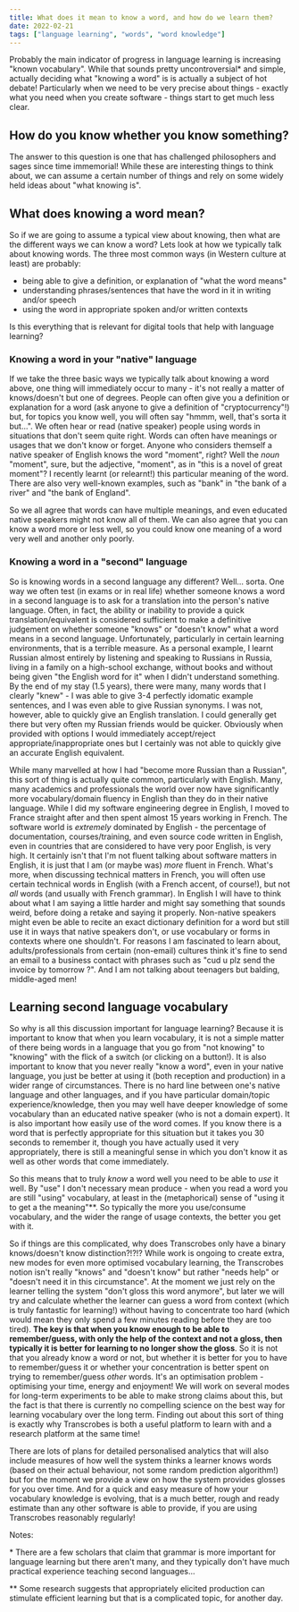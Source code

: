 ```yaml
---
title: What does it mean to know a word, and how do we learn them?
date: 2022-02-21
tags: ["language learning", "words", "word knowledge"]
---
```


Probably the main indicator of progress in language learning is increasing "known vocabulary". While that sounds pretty uncontroversial* and simple, actually deciding what "knowing a word" is is actually a subject of hot debate! Particularly when we need to be very precise about things - exactly what you need when you create software - things start to get much less clear.

## How do you know whether you know something?

The answer to this question is one that has challenged philosophers and sages since time immemorial! While these are interesting things to think about, we can assume a certain number of things and rely on some widely held ideas about "what knowing is".

## What does knowing a word mean?

So if we are going to assume a typical view about knowing, then what are the different ways we can know a word? Lets look at how we typically talk about knowing words. The three most common ways (in Western culture at least) are probably:

- being able to give a definition, or explanation of "what the word means"
- understanding phrases/sentences that have the word in it in writing and/or speech
- using the word in appropriate spoken and/or written contexts

Is this everything that is relevant for digital tools that help with language learning?

### Knowing a word in your "native" language

If we take the three basic ways we typically talk about knowing a word above, one thing will immediately occur to many - it's not really a matter of knows/doesn't but one of degrees. People can often give you a definition or explanation for a word (ask anyone to give a definition of "cryptocurrency"!) but, for topics you know well, you will often say "hmmm, well, that's sorta it but...". We often hear or read (native speaker) people using words in situations that don't seem quite right. Words can often have meanings or usages that we don't know or forget. Anyone who considers themself a native speaker of English knows the word "moment", right? Well the *noun* "moment", sure, but the adjective, "moment", as in "this is a novel of great moment"? I recently learnt (or relearnt!) this particular meaning of the word. There are also very well-known examples, such as "bank" in "the bank of a river" and "the bank of England". 

So we all agree that words can have multiple meanings, and even educated native speakers might not know all of them. We can also agree that you can know a word more or less well, so you could know one meaning of a word very well and another only poorly.

### Knowing a word in a "second" language

So is knowing words in a second language any different? Well... sorta. One way we often test (in exams or in real life) whether someone knows a word in a second language is to ask for a translation into the person's native language. Often, in fact, the ability or inability to provide a quick translation/equivalent is considered sufficient to make a definitive judgement on whether someone "knows" or "doesn't know" what a word means in a second language. Unfortunately, particularly in certain learning environments, that is a terrible measure. As a personal example, I learnt Russian almost entirely by listening and speaking to Russians in Russia, living in a family on a high-school exchange, without books and without being given "the English word for it" when I didn't understand something. By the end of my stay (1.5 years), there were many, many words that I clearly "knew" - I was able to give 3-4 perfectly idomatic example sentences, and I was even able to give Russian synonyms. I was not, however, able to quickly give an English translation. I could generally get there but very often my Russian friends would be quicker. Obviously when provided with options I would immediately accept/reject appropriate/inappropriate ones but I certainly was not able to quickly give an accurate English equivalent. 

While many marvelled at how I had "become more Russian than a Russian", this sort of thing is actually quite common, particularly with English. Many, many academics and professionals the world over now have significantly more vocabulary/domain fluency in English than they do in their native language. While I did my software engineering degree in English, I moved to France straight after and then spent almost 15 years working in French. The software world is *extremely* dominated by English - the percentage of documentation, courses/training, and even source code written in English, even in countries that are considered to have very poor English, is very high. It certainly isn't that I'm not fluent talking about software matters in English, it is just that I am (or maybe was) *more* fluent in French. What's more, when discussing technical matters in French, you will often use certain technical words in English (with a French accent, of course!), but not *all* words (and usually with French grammar). In English I will have to think about what I am saying a little harder and might say something that sounds weird, before doing a retake and saying it properly. Non-native speakers might even be able to recite an exact dictionary definition for a word but still use it in ways that native speakers don't, or use vocabulary or forms in contexts where one shouldn't. For reasons I am fascinated to learn about, adults/professionals from certain (non-email) cultures think it's fine to send an email to a business contact with phrases such as "cud u plz send the invoice by tomorrow ?". And I am not talking about teenagers but balding, middle-aged men!

## Learning second language vocabulary

So why is all this discussion important for language learning? Because it is important to know that when you learn vocabulary, it is not a simple matter of there being words in a language that you go from "not knowing" to "knowing" with the flick of a switch (or clicking on a button!). It is also important to know that you never really "know a word", even in your native language, you just be better at using it (both reception and production) in a wider range of circumstances. There is no hard line between one's native language and other languages, and if you have particular domain/topic experience/knowledge, then you may well have deeper knowledge of some vocabulary than an educated native speaker (who is not a domain expert). It is also important how easily use of the word comes. If you know there is a word that is perfectly appropriate for this situation but it takes you 30 seconds to remember it, though you have actually used it very appropriately, there is still a meaningful sense in which you don't know it as well as other words that come immediately.

So this means that to truly *know* a word well you need to be able to *use* it well. By "use" I don't necessary mean produce - when you read a word you are still "using" vocabulary, at least in the (metaphorical) sense of "using it to get a the meaning"**.  So typically the more you use/consume vocabulary, and the wider the range of usage contexts, the better you get with it.

So if things are this complicated, why does Transcrobes only have a binary knows/doesn't know distinction?!?!? While work is ongoing to create extra, new modes for even more optimised vocabulary learning, the Transcrobes notion isn't really "knows" and "doesn't know" but rather "needs help" or "doesn't need it in this circumstance". At the moment we just rely on the learner telling the system "don't gloss this word anymore", but later we will try and calculate whether the learner can guess a word from context (which is truly fantastic for learning!) without having to concentrate too hard (which would mean they only spend a few minutes reading before they are too tired). **The key is that when you know enough to be able to remember/guess, with only the help of the context and not a gloss, then typically it is better for learning to no longer show the gloss**. So it is not that you already know a word or not, but whether it is better for you to have to remember/guess it or whether your concentration is better spent on trying to remember/guess *other* words. It's an optimisation problem - optimising your time, energy and enjoyment! We will work on several modes for long-term experiments to be able to make strong claims about this, but the fact is that there is currently no compelling science on the best way for learning vocabulary over the long term. Finding out about this sort of thing is exactly why Transcrobes is both a useful platform to learn with and a research platform at the same time!

There are lots of plans for detailed personalised analytics that will also include measures of how well the system thinks a learner knows words (based on their actual behaviour, not some random prediction algorithm!) but for the moment we provide a view on how the system provides glosses for you over time. And for a quick and easy measure of how your vocabulary knowledge is evolving, that is a much better, rough and ready estimate than any other software is able to provide, if you are using Transcrobes reasonably regularly!

Notes:

\* There are a few scholars that claim that grammar is more important for language learning but there aren't many, and they typically don't have much practical experience teaching second languages...

\** Some research suggests that appropriately elicited production can stimulate efficient learning but that is a complicated topic, for another day.
